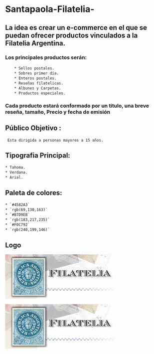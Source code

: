 # Santapaola-Filatelia-

## La idea es crear un e-commerce en el que se puedan ofrecer productos vinculados a la Filatelia Argentina. 
### Los principales productos serán:
        * Sellos postales.
        * Sobres primer día.
        * Enteros postales.
        * Reseñas filatelicas.
        * Albunes y Carpetas.
        * Productos especiales.
### Cada producto estará conformado por un titulo, una breve reseña, tamaño, Precio y fecha de emisión
     
##  **Público Objetivo :**
     Esta dirigida a personas mayores a 15 años.

##  **Tipografia Principal:** 
    * Tahoma.
    * Verdana.
    * Arial.

##  **Paleta de colores:** 
    * `#4582A3` 
    * `rgb(69,130,163)`
    * `#B7D9EB` 
    * `rgb(183,217,235)`
    * `#F0C792` 
    * `rgb(240,199,146)`
    
## **Logo**

<img src="./img/Filatelia.png">

![Image text](https://github.com/gsantapa/Santapaola-Filatelia-/blob/main/Img/Filatelia.png)


